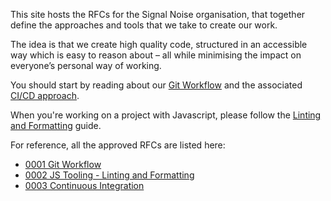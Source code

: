 
This site hosts the RFCs for the Signal Noise organisation, that together define the approaches and tools that we take to create our work.

The idea is that we create high quality code, structured in an accessible way which is easy to reason about – all while minimising the impact on everyone’s personal way of working.

You should start by reading about our [Git Workflow](./text/0001-git-workflow) and the associated [CI/CD approach](./text/0003-continuous-integration.md).

When you're working on a project with Javascript, please follow the [Linting and Formatting](./text/0002-tooling-linting-formatting) guide.

For reference, all the approved RFCs are listed here:

* [0001 Git Workflow](./text/0001-git-workflow)
* [0002 JS Tooling - Linting and Formatting](./text/0002-tooling-linting-formatting)
* [0003 Continuous Integration](./text/0003-continuous-integration.md)
